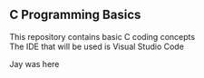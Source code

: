 <h2> C Programming Basics </h2> 

This repository contains basic C coding concepts \
The IDE that will be used is Visual Studio Code

Jay was here
